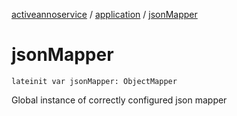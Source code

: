 [activeannoservice](../index.md) / [application](index.md) / [jsonMapper](./json-mapper.md)

# jsonMapper

`lateinit var jsonMapper: ObjectMapper`

Global instance of correctly configured json mapper

